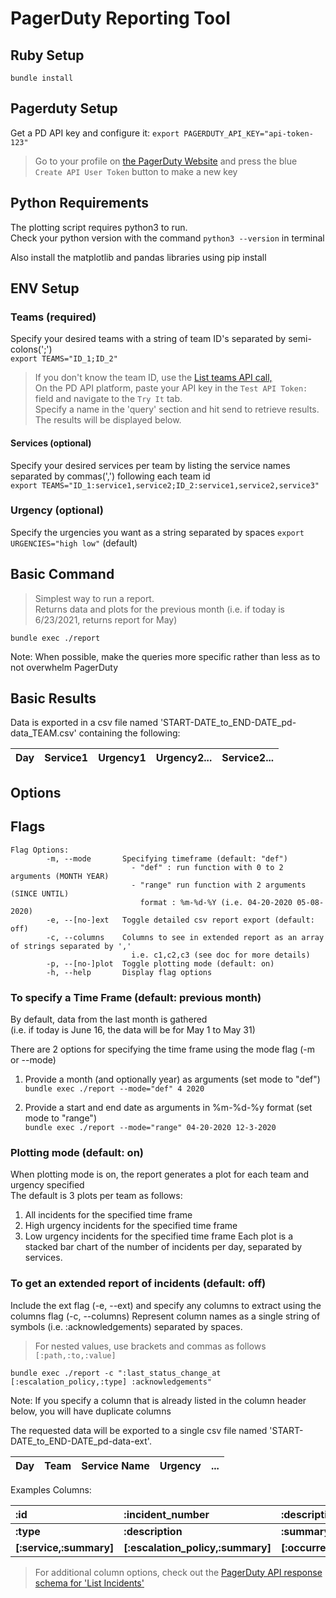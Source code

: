# PagerDuty Reporting Tool

## Ruby Setup
`bundle install`

## Pagerduty Setup
Get a PD API key and configure it:
`export PAGERDUTY_API_KEY="api-token-123"`

> Go to your profile on [the PagerDuty Website](https://ibm.pagerduty.com/users/) and press the blue `Create API User Token` button to make a new key

## Python Requirements
The plotting script requires python3 to run. <br/>
Check your python version with the command `python3 --version` in terminal

Also install the matplotlib and pandas libraries using pip install

## ENV Setup

### Teams (required)
Specify your desired teams with a string of team ID's separated by semi-colons(';') <br/>
`export TEAMS="ID_1;ID_2"`

> If you don't know the team ID, use the [List teams API call,](https://developer.pagerduty.com/api-reference/reference/REST/openapiv3.json/paths/~1teams/get) <br/>
> On the PD API platform, paste your API key in the `Test API Token:` field and navigate to the `Try It` tab. <br/>
> Specify a name in the 'query' section and hit send to retrieve results. The results will be displayed below.

#### Services (optional)
Specify your desired services per team by listing the service names separated by commas(',') following each team id <br/>
`export TEAMS="ID_1:service1,service2;ID_2:service1,service2,service3"`

### Urgency (optional)
Specify the urgencies you want as a string separated by spaces
`export URGENCIES="high low"` (default)

## Basic Command
> Simplest way to run a report.<br/>
> Returns data and plots for the previous month (i.e. if today is 6/23/2021, returns report for May)<br/>

`bundle exec ./report`

Note: When possible, make the queries more specific rather than less as to not overwhelm PagerDuty

## Basic Results
Data is exported in a csv file named 'START-DATE_to_END-DATE_pd-data_TEAM.csv' containing the following:

| Day | Service1 | Urgency1 | Urgency2... | Service2... |
| --- | --- | --- | --- | --- |

## Options

## Flags
```
Flag Options:
        -m, --mode       Specifying timeframe (default: "def")
                           - "def" : run function with 0 to 2 arguments (MONTH YEAR)
                           - "range" run function with 2 arguments (SINCE UNTIL)
                             format : %m-%d-%Y (i.e. 04-20-2020 05-08-2020)
        -e, --[no-]ext   Toggle detailed csv report export (default: off)
        -c, --columns    Columns to see in extended report as an array of strings separated by ','
                           i.e. c1,c2,c3 (see doc for more details)
        -p, --[no-]plot  Toggle plotting mode (default: on)
        -h, --help       Display flag options
```

### To specify a Time Frame (default: previous month)
By default, data from the last month is gathered <br/>
(i.e. if today is June 16, the data will be for May 1 to May 31) <br/>

There are 2 options for specifying the time frame using the mode flag (-m or --mode)

1. Provide a month (and optionally year) as arguments (set mode to "def") <br/>
`bundle exec ./report --mode="def" 4 2020`

2. Provide a start and end date as arguments in %m-%d-%y format (set mode to "range") <br/>
`bundle exec ./report --mode="range" 04-20-2020 12-3-2020`

### Plotting mode (default: on)
When plotting mode is on, the report generates a plot for each team and urgency specified <br/>
The default is 3 plots per team as follows:
1. All incidents for the specified time frame
2. High urgency incidents for the specified time frame
3. Low urgency incidents for the specified time frame
Each plot is a stacked bar chart of the number of incidents per day, separated by services.

### To get an extended report of incidents (default: off)
Include the ext flag (-e, --ext) and specify any columns to extract using the columns flag (-c, --columns)
Represent column names as a single string of symbols (i.e. :acknowledgements) separated by spaces. <br/>
> For nested values, use brackets and commas as follows `[:path,:to,:value]` <br/>

`bundle exec ./report -c ":last_status_change_at [:escalation_policy,:type] :acknowledgements"`

Note: If you specify a column that is already listed in the column header below, you will have duplicate columns

The requested data will be exported to a single csv file named 'START-DATE_to_END-DATE_pd-data-ext'.

| Day | Team | Service Name | Urgency | ... |
| --- | --- | --- | --- | --- |

Examples Columns:

| :id | :incident_number | :description | :created_at |
| :-- | :-- | :-- | :-- |
| **:type** | **:description** | **:summary** | **:assignments** |
| **[:service,:summary]** | **[:escalation_policy,:summary]** | **[:occurrence,:category]** | **[:occurrence,:frequency]** |

> For additional column options, check out the [PagerDuty API response schema for 'List Incidents'](https://developer.pagerduty.com/api-reference/reference/REST/openapiv3.json/paths/~1incidents/get)

